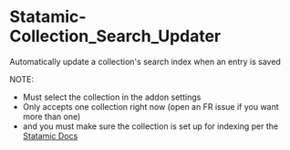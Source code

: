 # Statamic-Collection_Search_Updater

Automatically update a collection's search index when an entry is saved

NOTE: 
- Must select the collection in the addon settings
- Only accepts one collection right now (open an FR issue if you want more than one)
- and you must make sure the collection is set up for indexing per the [Statamic Docs](https://docs.statamic.com/search#collection-indexes)
